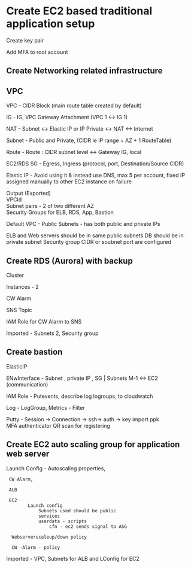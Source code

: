 # Create EC2 based traditional application setup

Create key pair

Add MFA to root account

## Create Networking related infrastructure

VPC 
----
 VPC    	- CIDR Block (main route table created by default)  
 
 IG 		- IG, VPC Gateway Attachment (VPC 1 <-> IG 1)  
 
 NAT		- Subnet <-> Elastic IP or IP Private <-> NAT <-> Internet  
 
 Subnet 	- Public and Private, (CIDR ie IP range + AZ + 1 RouteTable)  
 
 Route 		- Route : CIDR subnet level <-> Gateway IG, local  
 
 EC2/RDS SG  	- Egress, Ingress (protocol, port, Destination/Source CIDR)  
 
 Elastic IP     - Avoid using it & instead use DNS, max 5 per account, fixed IP assigned manually to other EC2 instance on failure  
 
 Output (Exported)  
  VPCId  
  Subnet pairs - 2 of two different AZ  
  Security Groups for ELB, RDS, App, Bastion  

 Default VPC - Public Subnets - has both public and private IPs 

 ELB and Web servers should be in same public subnets  DB should be in private subnet Security group CIDR or soubnet port are configured  

## Create RDS (Aurora) with backup  
 Cluster  
 
 Instances - 2  
 
 CW Alarm  
 
 SNS Topic  
 
 IAM Role for CW Alarm to SNS  

 Imported - Subnets 2, Security group  
 
## Create bastion  
 
 ElasticIP  
 
 ENwInterface 	- Subnet , private IP , SG | Subnets M-1 <-> EC2 (communication)  
 
 IAM Role 	- Putevents, describe log logroups, to cloudwatch  
 
 Log 	  	- LogGroup, Metrics - Filter  
 
 Putty 	  	- Session -> Connection -> ssh-> auth -> key import ppk  
 			MFA authenticator QR scan for registering  

## Create EC2 auto scaling group for application web server  
 
 Launch Config - Autoscaling properties,  
		 
     CW Alarm,   
		 
     ALB  
		 
     EC2   
			Launch config  
				Subnets used should be public  
				services  
				userdata - scripts  
					cfn - ec2 sends signal to ASG  
			
      Webserverscaleup/down policy  
			
      CW -Alarm - policy  

Imported - VPC, Subnets for ALB and LConfig for EC2  
